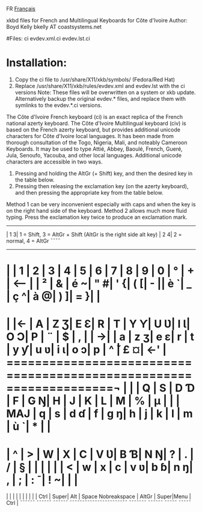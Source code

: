 FR [Français](https://github.com/boydkelly/ci/blob/master/README.fr.md)

xkbd files for French and Multilingual Keyboards for Côte d'Ivoire
Author: Boyd Kelly bkelly AT coastsystems.net 

#Files:
ci
evdev.xml.ci
evdev.lst.ci

# Installation:
1. Copy the ci file to /usr/share/X11/xkb/symbols/ (Fedora/Red Hat)
2. Replace /usr/share/X11/xkb/rules/evdev.xml and evdev.lst with the ci versions
Note:  These files will be overwritten on a system or xkb update.  Alternatively backup the original evdev.* files, and replace them with symlinks to the evdev.*.ci versions.


The Côte d'Ivoire French keyboard (ci) is an exact replica of the French national azerty keyboard.
The Côte d'Ivoire Multilingual keyboard (civ) is based on the French azerty keyboard, but provides additional unicode
characters for Côte d'Ivoire local languages. It has been made from thorough consultation of the Togo, Nigeria, Mali, 
and noteably Cameroon Keyboards. It may be used to type Attié, Abbey, Baoulé, French, Gueré, Jula, Senoufo, Yacouba, 
and other local languages. Additional unicode characters are accessible in two ways.

1. Pressing and holding the AltGr (+ Shift) key, and then the desired key in the table below.
2. Pressing then releasing the exclamation key (on the azerty keyboard), and then pressing the appropriate key from the table below.

Method 1 can be very inconvenient especially with caps and when the key is on the right hand side of the keyboard.  Method 2 allows much more fluid typing.  Press the exclamation key twice to produce an exclamation mark.

  ____                                    
 | 1 3| 1 = Shift,  3 = AltGr + Shift    (AltGr is the right side alt key)
 | 2 4| 2 = normal, 4 = AltGr
  ¯¯¯¯                                  
  ____ ____ ____ ____ ____ ____ ____ ____ ____ ____ ____ ____ ____ _______
 |    | 1  | 2  | 3  | 4  | 5  | 6  | 7  | 8  | 9  | 0  | °  | +  | <--   |
 | ²  | &  | é ~| " #| ' {| ( [| - || è `| _ \| ç ^| à @| ) ]| = }|       |
  ========================================================================
 | |<-  | A  | Z Ʒ| E Ɛ| R  | T  | Y Ƴ| U Ʋ| I Ɩ| O Ɔ| P  | ¨  | $  |   , |
 |  ->| | a  | z ʒ| e ɛ| r  | t  | y ƴ| u ʋ| i ɩ| o ɔ| p  | ^  ̌| £ ¤| <-' |
  ===================================================================¬    |
 |       | Q  | S  | D Ɗ | F  | G Ŋ| H  | J  | K  | L  | M  | %  | µ  |   |
 | MAJ   | q  | s  | d ɗ | f  | g ŋ| h  | j  | k  | l  | m  | ù `| *  ́|   |
  ========================================================================
 | ^   | >  | W  | X  | C  | V Ʋ| B Ɓ| N Ŋ| ?  | .  | /  | §  |     |     |
 | |   | <  | w  | x  | c  | v ʋ| b ɓ| n ŋ| ,  | ;  | : ¯| ! ~|     |     |
  ========================================================================
 |      |      |      |                       |       |      |     |      |
 | Ctrl | Super| Alt  | Space    Nobreakspace | AltGr | Super|Menu | Ctrl |
  ¯¯¯¯¯¯ ¯¯¯¯¯¯ ¯¯¯¯¯¯ ¯¯¯¯¯¯¯¯¯¯¯¯¯¯¯¯¯¯¯¯¯¯¯ ¯¯¯¯¯¯¯ ¯¯¯¯¯¯ ¯¯¯¯¯ ¯¯¯¯¯

